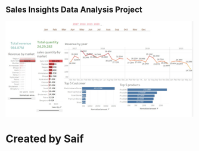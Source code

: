 ## Sales Insights Data Analysis Project

<centre><img src="/Screenshot 2022-08-15 223848.jpeg"></centre>

# Created by Saif




